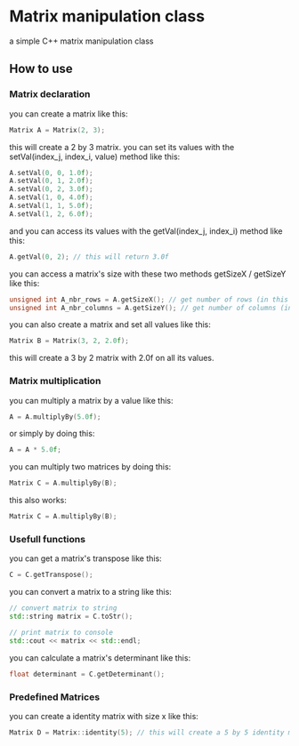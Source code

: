 # Matrix manipulation class
a simple C++ matrix manipulation class

## How to use
### Matrix declaration
you can create a matrix like this:
```c++
Matrix A = Matrix(2, 3);
```
this will create a 2 by 3 matrix.
you can set its values with the setVal(index_j, index_i, value) method like this:
```c++
A.setVal(0, 0, 1.0f);
A.setVal(0, 1, 2.0f);
A.setVal(0, 2, 3.0f);
A.setVal(1, 0, 4.0f);
A.setVal(1, 1, 5.0f);
A.setVal(1, 2, 6.0f);
```

and you can access its values with the getVal(index_j, index_i) method like this:
```c++
A.getVal(0, 2); // this will return 3.0f
```

you can access a matrix's size with these two methods getSizeX / getSizeY like this:
```c++
unsigned int A_nbr_rows = A.getSizeX(); // get number of rows (in this case 3)
unsigned int A_nbr_columns = A.getSizeY(); // get number of columns (in this case 2)
```

you can also create a matrix and set all values like this:
```c++
Matrix B = Matrix(3, 2, 2.0f);
```
this will create a 3 by 2 matrix with 2.0f on all its values.

### Matrix multiplication
you can multiply a matrix by a value like this:
```c++
A = A.multiplyBy(5.0f);
```

or simply by doing this:
```c++
A = A * 5.0f;
```

you can multiply two matrices by doing this:
```c++
Matrix C = A.multiplyBy(B);
```

this also works:
```c++
Matrix C = A.multiplyBy(B);
```

### Usefull functions
you can get a matrix's transpose like this:
```c++
C = C.getTranspose();
```

you can convert a matrix to a string like this:
```c++
// convert matrix to string
std::string matrix = C.toStr();

// print matrix to console
std::cout << matrix << std::endl;
```

you can calculate a matrix's determinant like this:
```c++
float determinant = C.getDeterminant();
```

### Predefined Matrices
you can create a identity matrix with size x like this:
```c++
Matrix D = Matrix::identity(5); // this will create a 5 by 5 identity matrix
```
